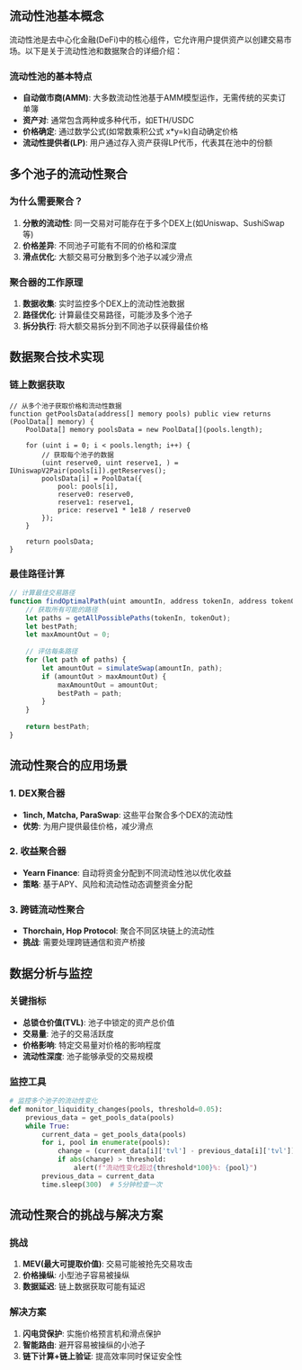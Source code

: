
## 流动性池基本概念
流动性池是去中心化金融(DeFi)中的核心组件，它允许用户提供资产以创建交易市场。以下是关于流动性池和数据聚合的详细介绍：

### 流动性池的基本特点
- **自动做市商(AMM)**: 大多数流动性池基于AMM模型运作，无需传统的买卖订单簿
- **资产对**: 通常包含两种或多种代币，如ETH/USDC
- **价格确定**: 通过数学公式(如常数乘积公式 x*y=k)自动确定价格
- **流动性提供者(LP)**: 用户通过存入资产获得LP代币，代表其在池中的份额
  
## 多个池子的流动性聚合
### 为什么需要聚合？
1. **分散的流动性**: 同一交易对可能存在于多个DEX上(如Uniswap、SushiSwap等)
2. **价格差异**: 不同池子可能有不同的价格和深度
3. **滑点优化**: 大额交易可分散到多个池子以减少滑点
   
### 聚合器的工作原理
1. **数据收集**: 实时监控多个DEX上的流动性池数据
2. **路径优化**: 计算最佳交易路径，可能涉及多个池子
3. **拆分执行**: 将大额交易拆分到不同池子以获得最佳价格
   
## 数据聚合技术实现
### 链上数据获取

```solidity
// 从多个池子获取价格和流动性数据
function getPoolsData(address[] memory pools) public view returns (PoolData[] memory) {
    PoolData[] memory poolsData = new PoolData[](pools.length);
    
    for (uint i = 0; i < pools.length; i++) {
        // 获取每个池子的数据
        (uint reserve0, uint reserve1, ) = IUniswapV2Pair(pools[i]).getReserves();
        poolsData[i] = PoolData({
            pool: pools[i],
            reserve0: reserve0,
            reserve1: reserve1,
            price: reserve1 * 1e18 / reserve0
        });
    }
    
    return poolsData;
}
```

### 最佳路径计算

```javascript
// 计算最佳交易路径
function findOptimalPath(uint amountIn, address tokenIn, address tokenOut) {
    // 获取所有可能的路径
    let paths = getAllPossiblePaths(tokenIn, tokenOut);
    let bestPath;
    let maxAmountOut = 0;
    
    // 评估每条路径
    for (let path of paths) {
        let amountOut = simulateSwap(amountIn, path);
        if (amountOut > maxAmountOut) {
            maxAmountOut = amountOut;
            bestPath = path;
        }
    }
    
    return bestPath;
}
```

## 流动性聚合的应用场景
### 1. DEX聚合器
- **1inch, Matcha, ParaSwap**: 这些平台聚合多个DEX的流动性
- **优势**: 为用户提供最佳价格，减少滑点
### 2. 收益聚合器
- **Yearn Finance**: 自动将资金分配到不同流动性池以优化收益
- **策略**: 基于APY、风险和流动性动态调整资金分配
### 3. 跨链流动性聚合
- **Thorchain, Hop Protocol**: 聚合不同区块链上的流动性
- **挑战**: 需要处理跨链通信和资产桥接
## 数据分析与监控
### 关键指标
- **总锁仓价值(TVL)**: 池子中锁定的资产总价值
- **交易量**: 池子的交易活跃度
- **价格影响**: 特定交易量对价格的影响程度
- **流动性深度**: 池子能够承受的交易规模
### 监控工具

```python
# 监控多个池子的流动性变化
def monitor_liquidity_changes(pools, threshold=0.05):
    previous_data = get_pools_data(pools)
    while True:
        current_data = get_pools_data(pools)
        for i, pool in enumerate(pools):
            change = (current_data[i]['tvl'] - previous_data[i]['tvl']) / previous_data[i]['tvl']
            if abs(change) > threshold:
                alert(f"流动性变化超过{threshold*100}%: {pool}")
        previous_data = current_data
        time.sleep(300)  # 5分钟检查一次
```

## 流动性聚合的挑战与解决方案
### 挑战
1. **MEV(最大可提取价值)**: 交易可能被抢先交易攻击
2. **价格操纵**: 小型池子容易被操纵
3. **数据延迟**: 链上数据获取可能有延迟
### 解决方案
1. **闪电贷保护**: 实施价格预言机和滑点保护
2. **智能路由**: 避开容易被操纵的小池子
3. **链下计算+链上验证**: 提高效率同时保证安全性
